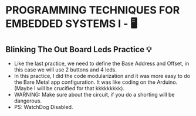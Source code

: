 # PROGRAMMING TECHNIQUES FOR EMBEDDED SYSTEMS I - 🖥️
## Blinking The Out Board Leds Practice 💡

  - Like the last practice, we need to define the Base Address and Offset, in this case we will use 2 buttons and 4 leds.
  - In this practice, I did the code modularization and it was more easy to do the Bare Metal app configuration. It was like coding on the Arduino. (Maybe I will be crucified for that kkkkkkkkk).
  - WARNING: Make sure about the circuit, if you do a shorting will be dangerous.
  - PS: WatchDog Disabled.
